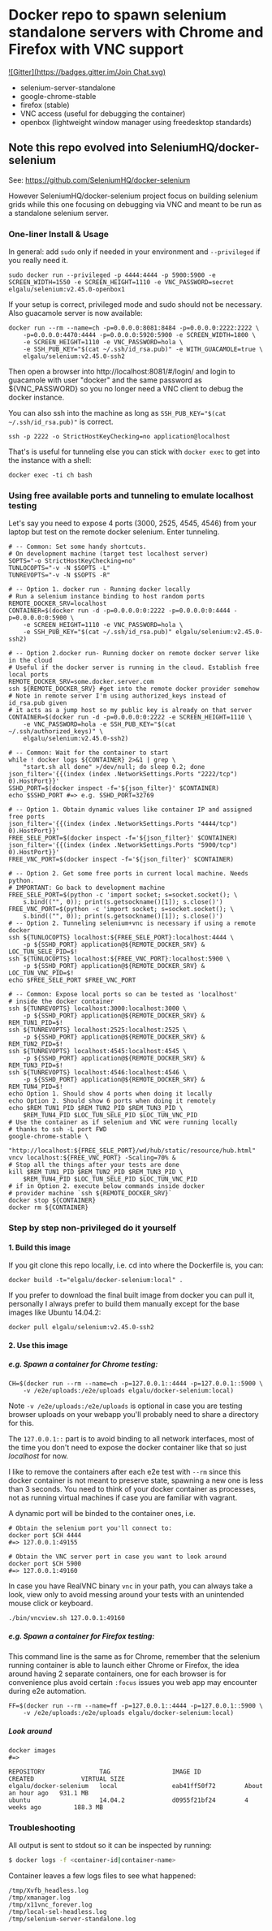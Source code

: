 # Docker repo to spawn selenium standalone servers with Chrome and Firefox with VNC support
[![Gitter](https://badges.gitter.im/Join Chat.svg)](https://gitter.im/elgalu/docker-selenium?utm_source=badge&utm_medium=badge&utm_campaign=pr-badge&utm_content=badge)

* selenium-server-standalone
* google-chrome-stable
* firefox (stable)
* VNC access (useful for debugging the container)
* openbox (lightweight window manager using freedesktop standards)

## Note this repo evolved into SeleniumHQ/docker-selenium
See: https://github.com/SeleniumHQ/docker-selenium

However SeleniumHQ/docker-selenium project focus on building selenium grids while this one focusing on debugging via VNC and meant to be run as a standalone selenium server.

### One-liner Install & Usage

In general: add `sudo` only if needed in your environment and `--privileged` if you really need it.

    sudo docker run --privileged -p 4444:4444 -p 5900:5900 -e SCREEN_WIDTH=1550 -e SCREEN_HEIGHT=1110 -e VNC_PASSWORD=secret elgalu/selenium:v2.45.0-openbox1

If your setup is correct, privileged mode and sudo should not be necessary. Also guacamole server is now available:

    docker run --rm --name=ch -p=0.0.0.0:8081:8484 -p=0.0.0.0:2222:2222 \
        -p=0.0.0.0:4470:4444 -p=0.0.0.0:5920:5900 -e SCREEN_WIDTH=1800 \
        -e SCREEN_HEIGHT=1110 -e VNC_PASSWORD=hola \
        -e SSH_PUB_KEY="$(cat ~/.ssh/id_rsa.pub)" -e WITH_GUACAMOLE=true \
        elgalu/selenium:v2.45.0-ssh2

Then open a browser into http://localhost:8081/#/login/ and login to guacamole with user "docker" and the same password as ${VNC_PASSWORD} so you no longer need a VNC client to debug the docker instance.

You can also ssh into the machine as long as `SSH_PUB_KEY="$(cat ~/.ssh/id_rsa.pub)"` is correct.

    ssh -p 2222 -o StrictHostKeyChecking=no application@localhost

That's is useful for tunneling else you can stick with `docker exec` to get into the instance with a shell:

    docker exec -ti ch bash

### Using free available ports and tunneling to emulate localhost testing
Let's say you need to expose 4 ports (3000, 2525, 4545, 4546) from your laptop but test on the remote docker selenium.
Enter tunneling.

    # -- Common: Set some handy shortcuts.
    # On development machine (target test localhost server)
    SOPTS="-o StrictHostKeyChecking=no"
    TUNLOCOPTS="-v -N $SOPTS -L"
    TUNREVOPTS="-v -N $SOPTS -R"

    # -- Option 1. docker run - Running docker locally
    # Run a selenium instance binding to host random ports
    REMOTE_DOCKER_SRV=localhost
    CONTAINER=$(docker run -d -p=0.0.0.0:0:2222 -p=0.0.0.0:0:4444 -p=0.0.0.0:0:5900 \
        -e SCREEN_HEIGHT=1110 -e VNC_PASSWORD=hola \
        -e SSH_PUB_KEY="$(cat ~/.ssh/id_rsa.pub)" elgalu/selenium:v2.45.0-ssh2)

    # -- Option 2.docker run- Running docker on remote docker server like in the cloud
    # Useful if the docker server is running in the cloud. Establish free local ports
    REMOTE_DOCKER_SRV=some.docker.server.com
    ssh ${REMOTE_DOCKER_SRV} #get into the remote docker provider somehow
    # Note in remote server I'm using authorized_keys instead of id_rsa.pub given
    # it acts as a jump host so my public key is already on that server
    CONTAINER=$(docker run -d -p=0.0.0.0:0:2222 -e SCREEN_HEIGHT=1110 \
        -e VNC_PASSWORD=hola -e SSH_PUB_KEY="$(cat ~/.ssh/authorized_keys)" \
        elgalu/selenium:v2.45.0-ssh2)

    # -- Common: Wait for the container to start
    while ! docker logs ${CONTAINER} 2>&1 | grep \
        "start.sh all done" >/dev/null; do sleep 0.2; done
    json_filter='{{(index (index .NetworkSettings.Ports "2222/tcp") 0).HostPort}}'
    SSHD_PORT=$(docker inspect -f='${json_filter}' $CONTAINER)
    echo $SSHD_PORT #=> e.g. SSHD_PORT=32769

    # -- Option 1. Obtain dynamic values like container IP and assigned free ports
    json_filter='{{(index (index .NetworkSettings.Ports "4444/tcp") 0).HostPort}}'
    FREE_SELE_PORT=$(docker inspect -f='${json_filter}' $CONTAINER)
    json_filter='{{(index (index .NetworkSettings.Ports "5900/tcp") 0).HostPort}}'
    FREE_VNC_PORT=$(docker inspect -f='${json_filter}' $CONTAINER)

    # -- Option 2. Get some free ports in current local machine. Needs python.
    # IMPORTANT: Go back to development machine
    FREE_SELE_PORT=$(python -c 'import socket; s=socket.socket(); \
        s.bind(("", 0)); print(s.getsockname()[1]); s.close()')
    FREE_VNC_PORT=$(python -c 'import socket; s=socket.socket(); \
        s.bind(("", 0)); print(s.getsockname()[1]); s.close()')
    # -- Option 2. Tunneling selenium+vnc is necessary if using a remote docker
    ssh ${TUNLOCOPTS} localhost:${FREE_SELE_PORT}:localhost:4444 \
        -p ${SSHD_PORT} application@${REMOTE_DOCKER_SRV} &
    LOC_TUN_SELE_PID=$!
    ssh ${TUNLOCOPTS} localhost:${FREE_VNC_PORT}:localhost:5900 \
        -p ${SSHD_PORT} application@${REMOTE_DOCKER_SRV} &
    LOC_TUN_VNC_PID=$!
    echo $FREE_SELE_PORT $FREE_VNC_PORT

    # -- Common: Expose local ports so can be tested as 'localhost'
    # inside the docker container
    ssh ${TUNREVOPTS} localhost:3000:localhost:3000 \
        -p ${SSHD_PORT} application@${REMOTE_DOCKER_SRV} &
    REM_TUN1_PID=$!
    ssh ${TUNREVOPTS} localhost:2525:localhost:2525 \
        -p ${SSHD_PORT} application@${REMOTE_DOCKER_SRV} &
    REM_TUN2_PID=$!
    ssh ${TUNREVOPTS} localhost:4545:localhost:4545 \
        -p ${SSHD_PORT} application@${REMOTE_DOCKER_SRV} &
    REM_TUN3_PID=$!
    ssh ${TUNREVOPTS} localhost:4546:localhost:4546 \
        -p ${SSHD_PORT} application@${REMOTE_DOCKER_SRV} &
    REM_TUN4_PID=$!
    echo Option 1. Should show 4 ports when doing it locally
    echo Option 2. Should show 6 ports when doing it remotely
    echo $REM_TUN1_PID $REM_TUN2_PID $REM_TUN3_PID \
        $REM_TUN4_PID $LOC_TUN_SELE_PID $LOC_TUN_VNC_PID
    # Use the container as if selenium and VNC were running locally
    # thanks to ssh -L port FWD
    google-chrome-stable \
        "http://localhost:${FREE_SELE_PORT}/wd/hub/static/resource/hub.html"
    vncv localhost:${FREE_VNC_PORT} -Scaling=70% &
    # Stop all the things after your tests are done
    kill $REM_TUN1_PID $REM_TUN2_PID $REM_TUN3_PID \
        $REM_TUN4_PID $LOC_TUN_SELE_PID $LOC_TUN_VNC_PID
    # if in Option 2. execute below commands inside docker
    # provider machine `ssh ${REMOTE_DOCKER_SRV}`
    docker stop ${CONTAINER}
    docker rm ${CONTAINER}

### Step by step non-privileged do it yourself

#### 1. Build this image

If you git clone this repo locally, i.e. cd into where the Dockerfile is, you can:

    docker build -t="elgalu/docker-selenium:local" .

If you prefer to download the final built image from docker you can pull it, personally I always prefer to build them manually except for the base images like Ubuntu 14.04.2:

    docker pull elgalu/selenium:v2.45.0-ssh2

#### 2. Use this image

##### e.g. Spawn a container for Chrome testing:

    CH=$(docker run --rm --name=ch -p=127.0.0.1::4444 -p=127.0.0.1::5900 \
        -v /e2e/uploads:/e2e/uploads elgalu/docker-selenium:local)

Note `-v /e2e/uploads:/e2e/uploads` is optional in case you are testing browser uploads on your webapp you'll probably need to share a directory for this.

The `127.0.0.1::` part is to avoid binding to all network interfaces, most of the time you don't need to expose the docker container like that so just *localhost* for now.

I like to remove the containers after each e2e test with `--rm` since this docker container is not meant to preserve state, spawning a new one is less than 3 seconds. You need to think of your docker container as processes, not as running virtual machines if case you are familiar with vagrant.

A dynamic port will be binded to the container ones, i.e.

    # Obtain the selenium port you'll connect to:
    docker port $CH 4444
    #=> 127.0.0.1:49155

    # Obtain the VNC server port in case you want to look around
    docker port $CH 5900
    #=> 127.0.0.1:49160

In case you have RealVNC binary `vnc` in your path, you can always take a look, view only to avoid messing around your tests with an unintended mouse click or keyboard.

    ./bin/vncview.sh 127.0.0.1:49160

##### e.g. Spawn a container for Firefox testing:

This command line is the same as for Chrome, remember that the selenium running container is able to launch either Chrome or Firefox, the idea around having 2 separate containers, one for each browser is for convenience plus avoid certain `:focus` issues you web app may encounter during e2e automation.

    FF=$(docker run --rm --name=ff -p=127.0.0.1::4444 -p=127.0.0.1::5900 \
        -v /e2e/uploads:/e2e/uploads elgalu/docker-selenium:local)

##### Look around

    docker images
    #=>

    REPOSITORY               TAG                 IMAGE ID            CREATED             VIRTUAL SIZE
    elgalu/docker-selenium   local               eab41ff50f72        About an hour ago   931.1 MB
    ubuntu                   14.04.2             d0955f21bf24        4 weeks ago         188.3 MB

### Troubleshooting

All output is sent to stdout so it can be inspected by running:

``` bash
$ docker logs -f <container-id|container-name>
```

Container leaves a few logs files to see what happened:

    /tmp/Xvfb_headless.log
    /tmp/xmanager.log
    /tmp/x11vnc_forever.log
    /tmp/local-sel-headless.log
    /tmp/selenium-server-standalone.log
